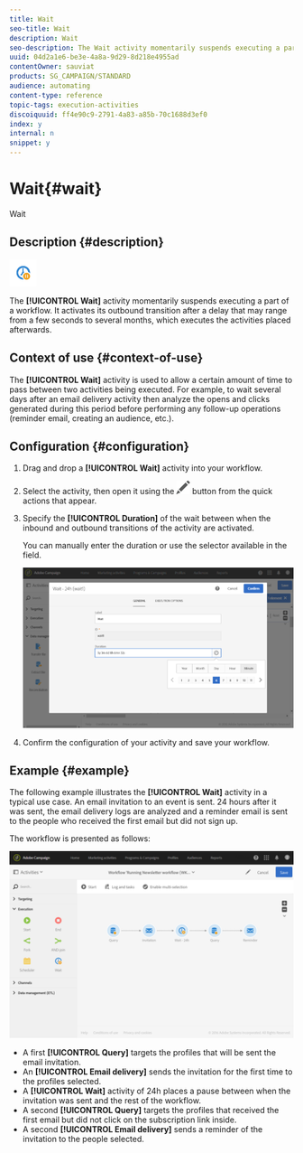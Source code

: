```yaml
---
title: Wait
seo-title: Wait
description: Wait
seo-description: The Wait activity momentarily suspends executing a part of a workflow.
uuid: 04d2a1e6-be3e-4a8a-9d29-8d218e4955ad
contentOwner: sauviat
products: SG_CAMPAIGN/STANDARD
audience: automating
content-type: reference
topic-tags: execution-activities
discoiquuid: ff4e90c9-2791-4a83-a85b-70c1688d3ef0
index: y
internal: n
snippet: y
---
```


# Wait{#wait}

Wait

## Description {#description}

![](assets/wait.png)

The **[!UICONTROL Wait]** activity momentarily suspends executing a part of a workflow. It activates its outbound transition after a delay that may range from a few seconds to several months, which executes the activities placed afterwards.

## Context of use {#context-of-use}

The **[!UICONTROL Wait]** activity is used to allow a certain amount of time to pass between two activities being executed. For example, to wait several days after an email delivery activity then analyze the opens and clicks generated during this period before performing any follow-up operations (reminder email, creating an audience, etc.).

## Configuration {#configuration}

1. Drag and drop a **[!UICONTROL Wait]** activity into your workflow.
1. Select the activity, then open it using the ![](assets/edit_darkgrey-24px.png) button from the quick actions that appear.
1. Specify the **[!UICONTROL Duration]** of the wait between when the inbound and outbound transitions of the activity are activated.

   You can manually enter the duration or use the selector available in the field.

   ![](assets/wait_duration.png)

1. Confirm the configuration of your activity and save your workflow.

## Example {#example}

The following example illustrates the **[!UICONTROL Wait]** activity in a typical use case. An email invitation to an event is sent. 24 hours after it was sent, the email delivery logs are analyzed and a reminder email is sent to the people who received the first email but did not sign up.

The workflow is presented as follows:

![](assets/wait_example_workflow.png)

* A first **[!UICONTROL Query]** targets the profiles that will be sent the email invitation.
* An **[!UICONTROL Email delivery]** sends the invitation for the first time to the profiles selected.
* A **[!UICONTROL Wait]** activity of 24h places a pause between when the invitation was sent and the rest of the workflow.
* A second **[!UICONTROL Query]** targets the profiles that received the first email but did not click on the subscription link inside.
* A second **[!UICONTROL Email delivery]** sends a reminder of the invitation to the people selected.

